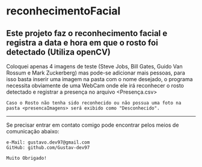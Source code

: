 # reconhecimentoFacial
Este projeto faz o reconhecimento facial e registra a data e hora em que o rosto foi detectado (Utiliza openCV)
-----------------------------------------------------------------------------------------------------------------

Coloquei apenas 4 imagens de teste (Steve Jobs, Bill Gates, Guido Van Rossum e Mark Zuckerberg) mas pode-se adicionar mais pessoas, 
para isso basta inserir uma imagem na pasta <presencaImagens> com o nome desejado, o programa necessita obviamente de uma 
WebCam onde ele irá reconhecer o rosto detectado e registrar a presença no arquivo <Presença.csv>

  	Caso o Rosto não tenha sido reconhecido ou não possua uma foto na pasta <presencaImagens> será exibido como "Desconhecido".

------------------------------------------------------------------------------------------------------------------

Se precisar entrar em contato comigo pode encontrar pelos meios de comunicação abaixo:

	e-Mail: gustavo.dev97@gmail.com
	GitHub: github.com/Gustav-dev97

	Muito Obrigado!
